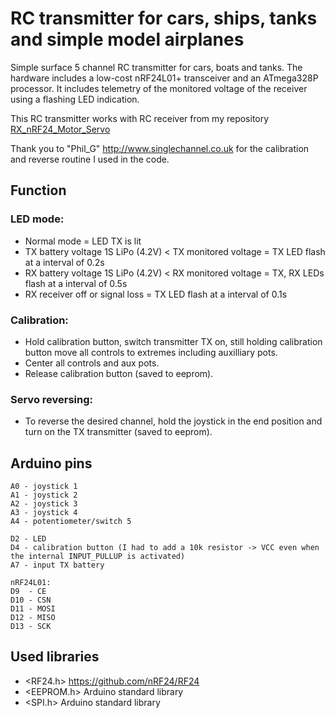 # RC transmitter for cars, ships, tanks and simple model airplanes
Simple surface 5 channel RC transmitter for cars, boats and tanks.
The hardware includes a low-cost nRF24L01+ transceiver and an ATmega328P processor.
It includes telemetry of the monitored voltage of the receiver using a flashing LED indication.

This RC transmitter works with RC receiver from my repository [RX_nRF24_Motor_Servo](https://github.com/stanekTM/RX_nRF24_Motor_Servo)

Thank you to "Phil_G" http://www.singlechannel.co.uk for the calibration and reverse routine I used in the code.

## Function
### LED mode:
* Normal mode = LED TX is lit
* TX battery voltage 1S LiPo (4.2V) < TX monitored voltage = TX LED flash at a interval of 0.2s
* RX battery voltage 1S LiPo (4.2V) < RX monitored voltage = TX, RX LEDs flash at a interval of 0.5s
* RX receiver off or signal loss = TX LED flash at a interval of 0.1s
### Calibration:
* Hold calibration button, switch transmitter TX on, still holding calibration button move all controls to extremes including auxilliary pots.
* Center all controls and aux pots.
* Release calibration button (saved to eeprom).
### Servo reversing:
* To reverse the desired channel, hold the joystick in the end position and turn on the TX transmitter (saved to eeprom).

## Arduino pins
```
A0 - joystick 1
A1 - joystick 2
A2 - joystick 3
A3 - joystick 4
A4 - potentiometer/switch 5

D2 - LED
D4 - calibration button (I had to add a 10k resistor -> VCC even when the internal INPUT_PULLUP is activated)
A7 - input TX battery

nRF24L01:
D9  - CE
D10 - CSN
D11 - MOSI
D12 - MISO
D13 - SCK
```

## Used libraries
* <RF24.h>   https://github.com/nRF24/RF24
* <EEPROM.h> Arduino standard library
* <SPI.h>    Arduino standard library
